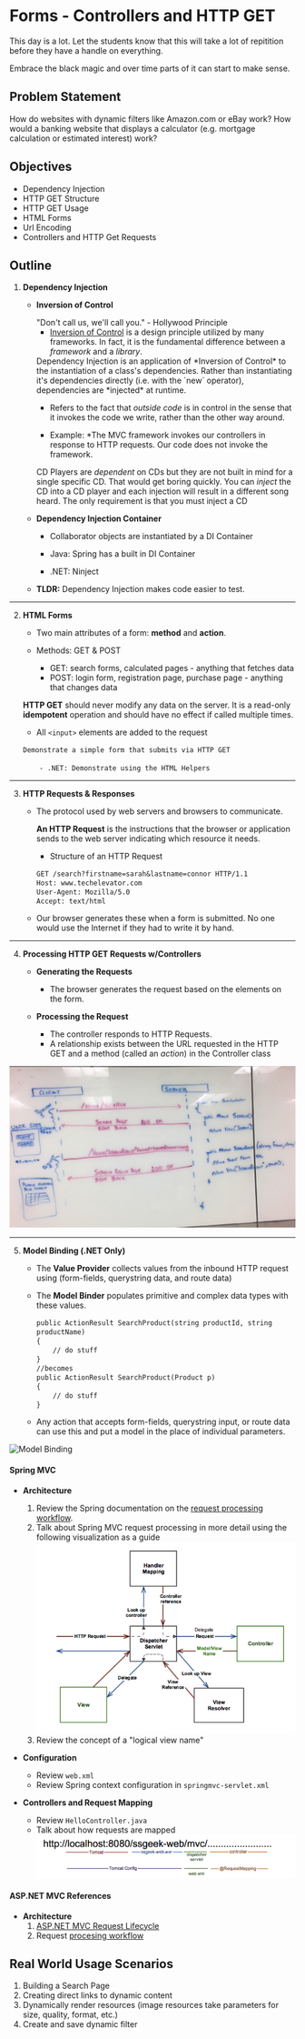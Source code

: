 # Forms - Controllers and HTTP GET

This day is a lot. Let the students know that this will take a lot of repitition before they have a handle on everything.

Embrace the black magic and over time parts of it can start to make sense.

## Problem Statement

How do websites with dynamic filters like Amazon.com or eBay work? How would a banking website that displays a calculator (e.g. mortgage calculation or estimated interest) work? 

## Objectives

* Dependency Injection
* HTTP GET Structure
* HTTP GET Usage
* HTML Forms
* Url Encoding
* Controllers and HTTP Get Requests

## Outline

1. **Dependency Injection**
    - **Inversion of Control**
        <div class="analogy note">"Don't call us, we'll call you." - Hollywood Principle</div>

        - [Inversion of Control](http://martinfowler.com/bliki/InversionOfControl.html) is a design principle utilized by many frameworks. In fact, it is the fundamental difference between a *framework* and a *library*.

        <div class="definition note"><span>Dependency Injection</span> is an application of *Inversion of Control* to the instantiation of a class's dependencies. Rather than instantiating it's dependencies directly (i.e. with the `new` operator), dependencies are *injected* at runtime.</div>
        
        - Refers to the fact that *outside code* is in control in the sense that it invokes the code we write, rather than the other way around.
        
        - Example: *The MVC framework invokes our controllers in response to HTTP requests. Our code does not invoke the framework.

        <div class="analogy note">

        CD Players are *dependent* on CDs but they are not built in mind for a single specific CD. That would get boring quickly. You can *inject* the CD into a CD player and each injection will result in a different song heard. The only requirement is that you must inject a CD</div>
    
    - **Dependency Injection Container**
        - Collaborator objects are instantiated by a DI Container

        - Java: Spring has a built in DI Container
        
        - .NET: Ninject

    - **TLDR:** Dependency Injection makes code easier to test.

------

2. **HTML Forms**
    - Two main attributes of a form: **method** and **action**.

    - Methods: GET & POST
        - GET: search forms, calculated pages - anything that fetches data
        - POST: login form, registration page, purchase page - anything that changes data

    <div class="caution note">

    <b>HTTP GET</b> should never modify any data on the server. It is a read-only <b>idempotent</b> operation and should have no effect if called multiple times.</div>

    - All `<input>` elements are added to the request

    ```
    Demonstrate a simple form that submits via HTTP GET
    
        - .NET: Demonstrate using the HTML Helpers
    ```
------

3. **HTTP Requests & Responses**
    - The protocol used by web servers and browsers to communicate.    
        <div class="definition note">

        <b>An HTTP Request</b> is the instructions that the browser or application sends to the web server indicating which resource it needs.</div>    
    
        - Structure of an HTTP Request
        ```
        GET /search?firstname=sarah&lastname=connor HTTP/1.1
        Host: www.techelevator.com
        User-Agent: Mozilla/5.0
        Accept: text/html        
        ```
    - Our browser generates these when a form is submitted. No one would use the Internet if they had to write it by hand.

------


4. **Processing HTTP GET Requests w/Controllers**     
    - **Generating the Requests**

        - The browser generates the request based on the elements on the form.

    - **Processing the Request**

        - The controller responds to HTTP Requests.    
        - A relationship exists between the URL requested in the HTTP GET and a method (called an *action*) in the Controller class          

![Sequence Diagram](resources/HTTP-Get-Sequence.jpg)    

------

5. **Model Binding (.NET Only)**
    - The **Value Provider** collects values from the inbound HTTP request using (form-fields, querystring data, and route data)
    - The **Model Binder** populates primitive and complex data types with these values.

        ```
        public ActionResult SearchProduct(string productId, string productName)
        {
            // do stuff
        }
        //becomes
        public ActionResult SearchProduct(Product p)
        {
            // do stuff
        }
        ```

    - Any action that accepts form-fields, querystring input, or route data can use this and put a model in the place of individual parameters.
    




![Model Binding](http://www.tutorialsteacher.com/Content/images/mvc/model-binding-3.png)
             
#### Spring MVC

- **Architecture**
    1. Review the Spring documentation on the [request processing workflow](http://docs.spring.io/spring-framework/docs/current/spring-framework-reference/html/mvc.html#mvc-servlet).
    2. Talk about Spring MVC request processing in more detail using the following visualization as a guide
    ![Spring Request Processing](resources/spring-request-processing.png)
    3. Review the concept of a "logical view name"

- **Configuration** 
    - Review `web.xml`
    - Review Spring context configuration in `springmvc-servlet.xml`

- **Controllers and Request Mapping**
    - Review `HelloController.java`
    - Talk about how requests are mapped
    ![Spring URL Parsing](resources/spring-mvc-URL-parsing.png)

#### ASP.NET MVC References

- **Architecture**
    1. [ASP.NET MVC Request Lifecycle](https://www.asp.net/media/4773381/lifecycle-of-an-aspnet-mvc-5-application.pdf) 
    2. Request [procesing workflow](http://www.codethinked.com/aspnet-mvc-request-flow) 


## Real World Usage Scenarios

1. Building a Search Page
2. Creating direct links to dynamic content
3. Dynamically render resources (image resources take parameters for size, quality, format, etc.)
4. Create and save dynamic filter

